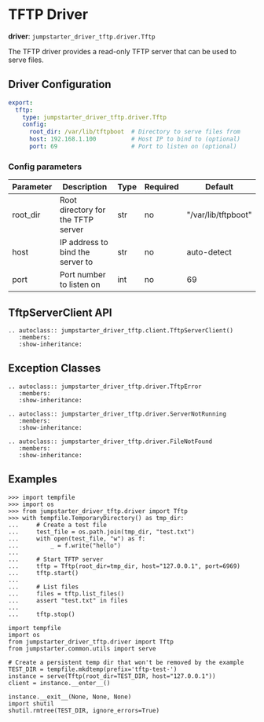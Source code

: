 # TFTP Driver

**driver**: `jumpstarter_driver_tftp.driver.Tftp`

The TFTP driver provides a read-only TFTP server that can be used to serve files.

## Driver Configuration
```yaml
export:
  tftp:
    type: jumpstarter_driver_tftp.driver.Tftp
    config:
      root_dir: /var/lib/tftpboot  # Directory to serve files from
      host: 192.168.1.100          # Host IP to bind to (optional)
      port: 69                     # Port to listen on (optional)
```

### Config parameters

| Parameter | Description | Type | Required | Default |
|-----------|-------------|------|----------|---------|
| root_dir | Root directory for the TFTP server | str | no | "/var/lib/tftpboot" |
| host | IP address to bind the server to | str | no | auto-detect |
| port | Port number to listen on | int | no | 69 |

## TftpServerClient API

```{eval-rst}
.. autoclass:: jumpstarter_driver_tftp.client.TftpServerClient()
   :members:
   :show-inheritance:
```

## Exception Classes

```{eval-rst}
.. autoclass:: jumpstarter_driver_tftp.driver.TftpError
   :members:
   :show-inheritance:

.. autoclass:: jumpstarter_driver_tftp.driver.ServerNotRunning
   :members:
   :show-inheritance:

.. autoclass:: jumpstarter_driver_tftp.driver.FileNotFound
   :members:
   :show-inheritance:
```

## Examples

```{doctest}
>>> import tempfile
>>> import os
>>> from jumpstarter_driver_tftp.driver import Tftp
>>> with tempfile.TemporaryDirectory() as tmp_dir:
...     # Create a test file
...     test_file = os.path.join(tmp_dir, "test.txt")
...     with open(test_file, "w") as f:
...         _ = f.write("hello")
...
...     # Start TFTP server
...     tftp = Tftp(root_dir=tmp_dir, host="127.0.0.1", port=6969)
...     tftp.start()
...
...     # List files
...     files = tftp.list_files()
...     assert "test.txt" in files
...
...     tftp.stop()
```

```{testsetup} *
import tempfile
import os
from jumpstarter_driver_tftp.driver import Tftp
from jumpstarter.common.utils import serve

# Create a persistent temp dir that won't be removed by the example
TEST_DIR = tempfile.mkdtemp(prefix='tftp-test-')
instance = serve(Tftp(root_dir=TEST_DIR, host="127.0.0.1"))
client = instance.__enter__()
```

```{testcleanup} *
instance.__exit__(None, None, None)
import shutil
shutil.rmtree(TEST_DIR, ignore_errors=True)
```

